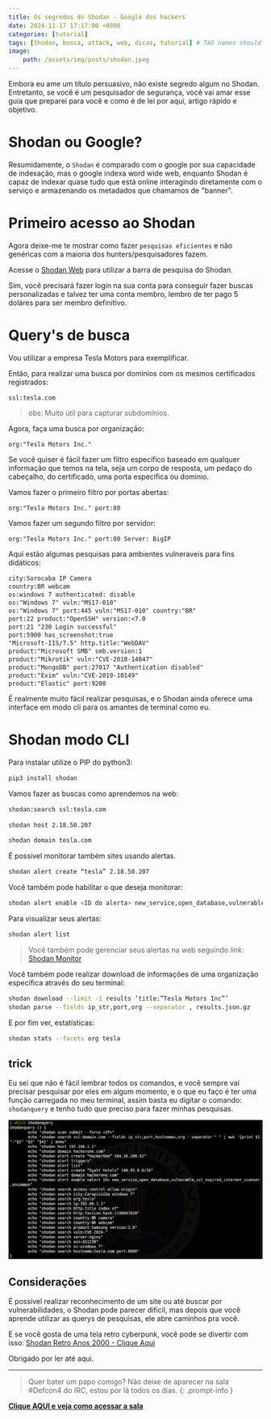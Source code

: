 ```yaml
---
title: Os segredos do Shodan - Google dos hackers
date: 2024-11-17 17:17:00 +0800
categories: [tutorial]
tags: [Shodan, busca, attack, web, dicas, tutorial] # TAG names should always be lowercase
image:
    path: /assets/img/posts/shodan.jpeg
---
```


Embora eu ame um título persuasivo, não existe segredo algum no Shodan. Entretanto, se você é um pesquisador de segurança, você vai amar esse guia que preparei para você e como é de lei por aqui, artigo rápido e objetivo.

# Shodan ou Google?

Resumidamente, o `Shodan` é comparado com o google por sua capacidade de indexação, mas o google indexa word wide web, enquanto Shodan é capaz de indexar quase tudo que está online interagindo diretamente com o serviço e armazenando os metadados que chamamos de "banner".

# Primeiro acesso ao Shodan

Agora deixe-me te mostrar como fazer `pesquisas eficientes` e não genéricas com a maioria dos hunters/pesquisadores fazem.

Acesse o [Shodan Web](https://account.shodan.io/login?continue=http%3A%2F%2Fwww.shodan.io%2Fdashboard) para utilizar a barra de pesquisa do Shodan.

Sim, você precisará fazer login na sua conta para conseguir fazer buscas personalizadas e talvez ter uma conta membro, lembro de ter pago 5 doláres para ser membro definitivo.

# Query's de busca

Vou utilizar a empresa Tesla Motors para exemplificar.

Então, para realizar uma busca por dominios com os mesmos certificados registrados:

```text
ssl:tesla.com
```

> obs: Muito útil para capturar subdomínios.

Agora, faça uma busca por organização:
```text
org:"Tesla Motors Inc."
```

Se você quiser é fácil fazer um filtro específico baseado em qualquer informação que temos na tela, seja um corpo de resposta, um pedaço do cabeçalho, do certificado, uma porta específica ou dominio.

Vamos fazer o primeiro filtro por portas abertas:
```text
org:"Tesla Motors Inc." port:80
```

Vamos fazer um segundo filtro por servidor:
```text
org:"Tesla Motors Inc." port:80 Server: BigIP
```

Aqui estão algumas pesquisas para ambientes vulneraveis para fins didáticos:

```text
city:Sorocaba IP Camera
country:BR webcam
os:windows 7 authenticated: disable
os:"Windows 7" vuln:"MS17-010"
os:"Windows 7" port:445 vuln:"MS17-010" country:"BR"
port:22 product:"OpenSSH" version:<7.0
port:21 "230 Login successful"
port:5900 has_screenshot:true
"Microsoft-IIS/7.5" http.title:"WebDAV"
product:"Microsoft SMB" smb.version:1
product:"Mikrotik" vuln:"CVE-2018-14847"
product:"MongoDB" port:27017 "Authentication disabled"
product:"Exim" vuln:"CVE-2019-10149"
product:"Elastic" port:9200
```

É realmente muito fácil realizar pesquisas, e o Shodan ainda oferece uma interface em modo cli para os amantes de terminal como eu.

# Shodan modo CLI

Para instalar utilize o PIP do python3:

```bash
pip3 install shodan
```

Vamos fazer as buscas como aprendemos na web:

```bash
shodan:search ssl:tesla.com
```

```bash
shodan host 2.18.50.207
```

```bash
shodan domain tesla.com
```

É possível monitorar também sites usando alertas.

```bash
shodan alert create “tesla” 2.18.50.207
```

Você também pode habilitar o que deseja monitorar:

```bash
shodan alert enable <ID do alerta> new_service,open_database,vulnerable,ssl_expired,internet_scanner,uncommon
```

Para visualizar seus alertas:
```bash
shodan alert list
```

> Você também pode gerenciar seus alertas na web seguindo link: [Shodan Monitor](https://monitor.shodan.io/dashboard)


Você também pode realizar download de informações de uma organização específica através do seu terminal:

```bash
shodan download --limit -1 results ‘title:”Tesla Motors Inc”’
shodan parse --fields ip_str,port,org --separator , results.json.gz
```

E por fim ver, estatísticas:

```bash
shodan stats --facets org tesla
```
## trick

Eu sei que não é fácil lembrar todos os comandos, e você sempre vai precisar pesquisar por eles em algum momento, e o que eu faço é ter uma função carregada no meu terminal, assim basta eu digitar o comando: `shodanquery` e tenho tudo que preciso para fazer minhas pesquisas.

![funcao](/assets/img/posts/shodan-query.png)

## Considerações

É possível realizar reconhecimento de um site ou até buscar por vulnerabilidades, o Shodan pode parecer dificil, mas depois que você aprende utilizar as querys de pesquisas, ele abre caminhos pra você.

E se você gosta de uma tela retro cyberpunk, você pode se divertir com isso: [Shodan Retro Anos 2000 - Clique Aqui](https://2000.shodan.io)

Obrigado por ler até aqui.

---

> Quer bater um papo comigo? Não deixe de aparecer na sala #Defcon4 do IRC, estou por lá todos os dias.
{: .prompt-info }

[**Clique AQUI e veja como acessar a sala**](/posts/fale-comigo-canal-irc/)
